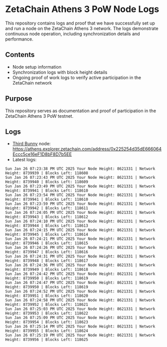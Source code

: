 # ZetaChain Athens 3 PoW Node Logs
This repository contains logs and proof that we have successfully set up and run a node on the ZetaChain Athens 3 network. The logs demonstrate continuous node operation, including synchronization details and performance.

## Contents
- Node setup information
- Synchronization logs with block height details
- Ongoing proof of work logs to verify active participation in the ZetaChain network

## Purpose
This repository serves as documentation and proof of participation in the ZetaChain Athens 3 PoW testnet.

## Logs

- [Third Bunny](https://thirdbunny.xyz/) node: https://athens.explorer.zetachain.com/address/0x225254d35dE666064Eccc5ce16eF1D8bF8D7b5EE
- Latest logs:
```
Sun Jan 26 07:23:38 PM UTC 2025 Your Node Height: 8621331 | Network Height: 8739939 | Blocks Left: 118608
Sun Jan 26 07:23:43 PM UTC 2025 Your Node Height: 8621331 | Network Height: 8739940 | Blocks Left: 118609
Sun Jan 26 07:23:49 PM UTC 2025 Your Node Height: 8621331 | Network Height: 8739941 | Blocks Left: 118610
Sun Jan 26 07:23:54 PM UTC 2025 Your Node Height: 8621331 | Network Height: 8739941 | Blocks Left: 118610
Sun Jan 26 07:23:59 PM UTC 2025 Your Node Height: 8621331 | Network Height: 8739942 | Blocks Left: 118611
Sun Jan 26 07:24:05 PM UTC 2025 Your Node Height: 8621331 | Network Height: 8739943 | Blocks Left: 118612
Sun Jan 26 07:24:10 PM UTC 2025 Your Node Height: 8621331 | Network Height: 8739944 | Blocks Left: 118613
Sun Jan 26 07:24:15 PM UTC 2025 Your Node Height: 8621331 | Network Height: 8739945 | Blocks Left: 118614
Sun Jan 26 07:24:21 PM UTC 2025 Your Node Height: 8621331 | Network Height: 8739946 | Blocks Left: 118615
Sun Jan 26 07:24:26 PM UTC 2025 Your Node Height: 8621331 | Network Height: 8739947 | Blocks Left: 118616
Sun Jan 26 07:24:31 PM UTC 2025 Your Node Height: 8621331 | Network Height: 8739948 | Blocks Left: 118617
Sun Jan 26 07:24:36 PM UTC 2025 Your Node Height: 8621331 | Network Height: 8739949 | Blocks Left: 118618
Sun Jan 26 07:24:42 PM UTC 2025 Your Node Height: 8621331 | Network Height: 8739950 | Blocks Left: 118619
Sun Jan 26 07:24:47 PM UTC 2025 Your Node Height: 8621331 | Network Height: 8739950 | Blocks Left: 118619
Sun Jan 26 07:24:52 PM UTC 2025 Your Node Height: 8621331 | Network Height: 8739951 | Blocks Left: 118620
Sun Jan 26 07:24:58 PM UTC 2025 Your Node Height: 8621331 | Network Height: 8739952 | Blocks Left: 118621
Sun Jan 26 07:25:03 PM UTC 2025 Your Node Height: 8621331 | Network Height: 8739953 | Blocks Left: 118622
Sun Jan 26 07:25:09 PM UTC 2025 Your Node Height: 8621331 | Network Height: 8739954 | Blocks Left: 118623
Sun Jan 26 07:25:14 PM UTC 2025 Your Node Height: 8621331 | Network Height: 8739955 | Blocks Left: 118624
Sun Jan 26 07:25:19 PM UTC 2025 Your Node Height: 8621331 | Network Height: 8739956 | Blocks Left: 118625
```
